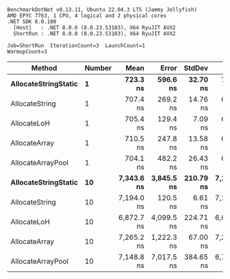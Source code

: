 ```

BenchmarkDotNet v0.13.11, Ubuntu 22.04.3 LTS (Jammy Jellyfish)
AMD EPYC 7763, 1 CPU, 4 logical and 2 physical cores
.NET SDK 8.0.100
  [Host]   : .NET 8.0.0 (8.0.23.53103), X64 RyuJIT AVX2
  ShortRun : .NET 8.0.0 (8.0.23.53103), X64 RyuJIT AVX2

Job=ShortRun  IterationCount=3  LaunchCount=1  
WarmupCount=3  

```
| Method               | Number | Mean       | Error      | StdDev    | Min        | Max        | Gen0   | Gen1   | Allocated |
|--------------------- |------- |-----------:|-----------:|----------:|-----------:|-----------:|-------:|-------:|----------:|
| **AllocateStringStatic** | **1**      |   **723.3 ns** |   **596.6 ns** |  **32.70 ns** |   **704.3 ns** |   **761.1 ns** | **0.0124** | **0.0114** |   **1.02 KB** |
| AllocateString       | 1      |   707.4 ns |   269.2 ns |  14.76 ns |   690.5 ns |   717.8 ns | 0.0124 | 0.0114 |   1.02 KB |
| AllocateLoH          | 1      |   705.4 ns |   129.4 ns |   7.09 ns |   698.4 ns |   712.6 ns | 0.0124 | 0.0114 |   1.02 KB |
| AllocateArray        | 1      |   710.5 ns |   247.8 ns |  13.58 ns |   694.8 ns |   718.5 ns | 0.0124 | 0.0114 |   1.02 KB |
| AllocateArrayPool    | 1      |   704.1 ns |   482.2 ns |  26.43 ns |   677.5 ns |   730.4 ns | 0.0124 | 0.0114 |   1.02 KB |
| **AllocateStringStatic** | **10**     | **7,343.6 ns** | **3,845.5 ns** | **210.79 ns** | **7,117.0 ns** | **7,533.9 ns** | **0.1221** | **0.1144** |  **10.23 KB** |
| AllocateString       | 10     | 7,194.0 ns |   120.5 ns |   6.61 ns | 7,187.5 ns | 7,200.7 ns | 0.1221 | 0.1144 |  10.23 KB |
| AllocateLoH          | 10     | 6,872.7 ns | 4,099.5 ns | 224.71 ns | 6,685.2 ns | 7,121.8 ns | 0.1221 | 0.1144 |  10.23 KB |
| AllocateArray        | 10     | 7,265.2 ns | 1,222.3 ns |  67.00 ns | 7,226.2 ns | 7,342.5 ns | 0.1221 | 0.1144 |  10.23 KB |
| AllocateArrayPool    | 10     | 7,148.8 ns | 7,017.5 ns | 384.65 ns | 6,752.3 ns | 7,520.4 ns | 0.1221 | 0.1144 |  10.23 KB |
